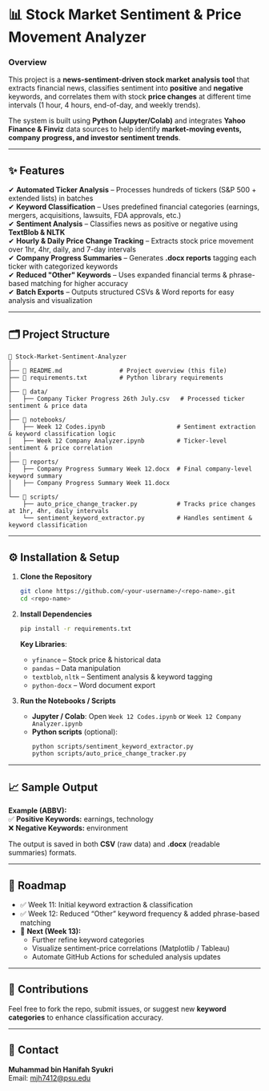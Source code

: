 # 📊 Stock Market Sentiment & Price Movement Analyzer

### Overview
This project is a **news-sentiment-driven stock market analysis tool** that extracts financial news, classifies sentiment into **positive** and **negative** keywords, and correlates them with stock **price changes** at different time intervals (1 hour, 4 hours, end-of-day, and weekly trends).

The system is built using **Python (Jupyter/Colab)** and integrates **Yahoo Finance & Finviz** data sources to help identify **market-moving events, company progress, and investor sentiment trends**.

---

## ✨ Features
✔ **Automated Ticker Analysis** – Processes hundreds of tickers (S&P 500 + extended lists) in batches  
✔ **Keyword Classification** – Uses predefined financial categories (earnings, mergers, acquisitions, lawsuits, FDA approvals, etc.)  
✔ **Sentiment Analysis** – Classifies news as positive or negative using **TextBlob & NLTK**  
✔ **Hourly & Daily Price Change Tracking** – Extracts stock price movement over 1hr, 4hr, daily, and 7-day intervals  
✔ **Company Progress Summaries** – Generates **.docx reports** tagging each ticker with categorized keywords  
✔ **Reduced "Other" Keywords** – Uses expanded financial terms & phrase-based matching for higher accuracy  
✔ **Batch Exports** – Outputs structured CSVs & Word reports for easy analysis and visualization  

---

## 🗂 Project Structure

```
📂 Stock-Market-Sentiment-Analyzer
│
├── 📄 README.md                # Project overview (this file)
├── 📄 requirements.txt         # Python library requirements
│
├── 📁 data/
│   ├── Company Ticker Progress 26th July.csv   # Processed ticker sentiment & price data
│
├── 📁 notebooks/
│   ├── Week 12 Codes.ipynb                    # Sentiment extraction & keyword classification logic
│   ├── Week 12 Company Analyzer.ipynb         # Ticker-level sentiment & price correlation
│
├── 📁 reports/
│   ├── Company Progress Summary Week 12.docx  # Final company-level keyword summary
│   ├── Company Progress Summary Week 11.docx
│
└── 📁 scripts/
    ├── auto_price_change_tracker.py           # Tracks price changes at 1hr, 4hr, daily intervals
    └── sentiment_keyword_extractor.py         # Handles sentiment & keyword classification
```

---

## ⚙️ Installation & Setup

1. **Clone the Repository**
   ```bash
   git clone https://github.com/<your-username>/<repo-name>.git
   cd <repo-name>
   ```

2. **Install Dependencies**
   ```bash
   pip install -r requirements.txt
   ```
   **Key Libraries**:  
   - `yfinance` – Stock price & historical data  
   - `pandas` – Data manipulation  
   - `textblob`, `nltk` – Sentiment analysis & keyword tagging  
   - `python-docx` – Word document export  

3. **Run the Notebooks / Scripts**
   - **Jupyter / Colab**: Open `Week 12 Codes.ipynb` or `Week 12 Company Analyzer.ipynb`
   - **Python scripts** (optional):
     ```bash
     python scripts/sentiment_keyword_extractor.py
     python scripts/auto_price_change_tracker.py
     ```

---

## 📈 Sample Output

**Example (ABBV):**  
✅ **Positive Keywords:** earnings, technology  
❌ **Negative Keywords:** environment  

The output is saved in both **CSV** (raw data) and **.docx** (readable summaries) formats.

---

## 🚀 Roadmap
- ✅ Week 11: Initial keyword extraction & classification  
- ✅ Week 12: Reduced “Other” keyword frequency & added phrase-based matching  
- 🔄 **Next (Week 13):**
  - Further refine keyword categories
  - Visualize sentiment-price correlations (Matplotlib / Tableau)
  - Automate GitHub Actions for scheduled analysis updates

---

## 🤝 Contributions
Feel free to fork the repo, submit issues, or suggest new **keyword categories** to enhance classification accuracy.

---

## 📧 Contact
**Muhammad bin Hanifah Syukri**  
Email: mjh7412@psu.edu
